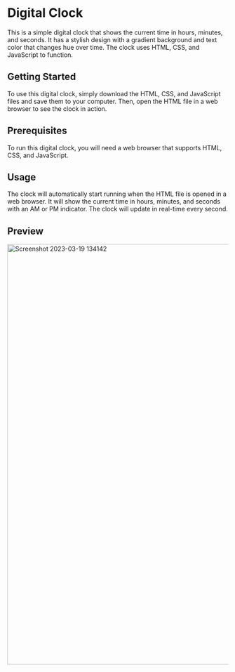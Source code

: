 # Digital Clock
This is a simple digital clock that shows the current time in hours, minutes, and seconds. It has a stylish design with a gradient background and text color that changes hue over time. The clock uses HTML, CSS, and JavaScript to function.

## Getting Started
To use this digital clock, simply download the HTML, CSS, and JavaScript files and save them to your computer. Then, open the HTML file in a web browser to see the clock in action.

## Prerequisites
To run this digital clock, you will need a web browser that supports HTML, CSS, and JavaScript.

## Usage
The clock will automatically start running when the HTML file is opened in a web browser. It will show the current time in hours, minutes, and seconds with an AM or PM indicator. The clock will update in real-time every second.

## Preview
<img width="958" alt="Screenshot 2023-03-19 134142" src="https://user-images.githubusercontent.com/59678435/226162564-f8966b95-e912-4b96-8dea-7172a49e9e1d.png">
